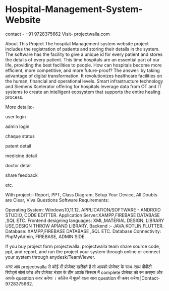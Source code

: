 # Hospital-Management-System-Website
contact - +91 9728375662  Visit- projectwalla.com
  
About This Project
The hospital Management system website project includes the registration of patients and storing their details in the system. The software has the facility to give a unique id for every patient and stores the details of every patient. This time hospitals are an essential part of our life, providing the best facilities to people. How can hospitals become more efficient, more competitive, and more future-proof? The answer: by taking advantage of digital transformation. It revolutionizes healthcare facilities on the human, financial and operational levels. Smart infrastructure technology and Siemens Xcelerator offering for hospitals leverage data from OT and IT systems to create an intelligent ecosystem that supports the entire healing process.

More details:-

user login 

admin login

chaque status

patent detail

medicine detail

doctor detail

share feedback

etc.

With project:- Report, PPT, Class Diagram, Setup Your Device, All Doubts are Clear, Viva Questions
Software Requirements:

Operating System: Windows10,11,12.
APPLICATION/SOFTWARE - ANDROID STUDIO, CODE EDITTER.
Application Server:XAMPP,FIREBASE DATABASE ,SQL ETC.
Frontend designing languages: XML,MATERIAL DESIGN, LIBRARY USE,DESIGN THROW APIAND LIBRARY.
Backend :- JAVA,KOTLIN,FLUTTER.
Database:  XAMPP,FIREBASE DATABASE ,SQL ETC.
Database Connectivity:   PhpMyAdmin, FIREBASE, ADMIN SIDE.

If you buy project form projectwalla. projectwalla team share source code, ppt, and report, and run the project your system through online or connect your system through anydesk/TeamViewer.

अगर आप  projectwalla से कोई भी प्रोजेक्ट खरीदते हैं तो आपको प्रोजेक्ट के साथ-साथ पीपीटी रिपोर्ट्स सोर्स कोड और प्रोजेक्ट भंडार के टीम आपके सिस्टम में complete प्रोजेक्ट को रन करएगा और आपके question  कवर करेगा । कॉलेज में पूछने वाला सारा question वी कवर करेगा |Contact-9728375662.

 
